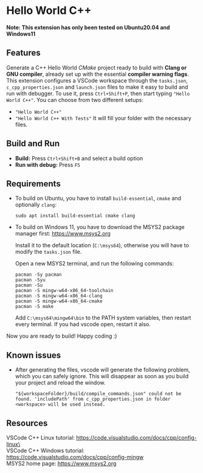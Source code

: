 # Hello World C++

**Note: This extension has only been tested on Ubuntu20.04 and Windows11**

## Features

Generate a C++ Hello World *CMake* project ready to build with **Clang or GNU compiler**, already set up with the essential **compiler warning flags**. This extension configures a VSCode workspace through the `tasks.json`, `c_cpp_properties.json` and `launch.json` files to make it easy to build and run with debugger. To use it, press `Ctrl+Shift+P`, then start typing `"Hello World C++"`. You can choose from two different setups:

- `"Hello World C++"`
- `"Hello World C++ With Tests"`
It will fill your folder with the necessary files.

## Build and Run

- **Build:** Press `Ctrl+Shift+B` and select a build option
- **Run with debug:** Press `F5`

## Requirements

- To build on Ubuntu, you have to install `build-essential`, `cmake` and optionally `clang`:

    ```ssh
    sudo apt install build-essential cmake clang
    ```

- To build on Windows 11, you have to download the MSYS2 package manager first: <https://www.msys2.org>

    Install it to the default location (`C:\msys64`), otherwise you will have to modify the `tasks.json` file.

    Open a new MSYS2 terminal, and run the following commands:

    ```ssh
    pacman -Sy pacman
    pacman -Syu
    pacman -Su
    pacman -S mingw-w64-x86_64-toolchain
    pacman -S mingw-w64-x86_64-clang
    pacman -S mingw-w64-x86_64-cmake
    pacman -S make
    ```

    Add `C:\msys64\mingw64\bin` to the PATH system variables, then restart every terminal. If you had vscode open, restart it also.

Now you are ready to build! Happy coding :)

## Known issues

- After generating the files, vscode will generate the following problem, which you can safely ignore. This will disappear as soon as you build your project and reload the window.

    ```ssh
    "${workspaceFolder}/build/compile_commands.json" could not be found. 'includePath' from c_cpp_properties.json in folder <workspace> will be used instead.
    ```

## Resources

VSCode C++ Linux tutorial: <https://code.visualstudio.com/docs/cpp/config-linux\> \
VSCode C++ Windows tutorial: <https://code.visualstudio.com/docs/cpp/config-mingw> \
MSYS2 home page: <https://www.msys2.org>

